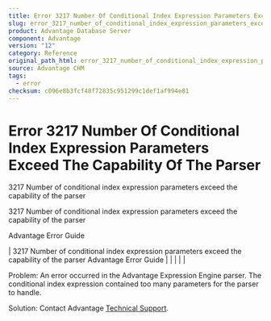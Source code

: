 ```yaml
---
title: Error 3217 Number Of Conditional Index Expression Parameters Exceed The Capability Of The Parser
slug: error_3217_number_of_conditional_index_expression_parameters_exceed_the_capability_of_the_parser
product: Advantage Database Server
component: Advantage
version: "12"
category: Reference
original_path_html: error_3217_number_of_conditional_index_expression_parameters_exceed_the_capability_of_the_parser.htm
source: Advantage CHM
tags:
  - error
checksum: c096e8b3fcf48f72835c951299c1def1af994e81
---
```


# Error 3217 Number Of Conditional Index Expression Parameters Exceed The Capability Of The Parser

3217 Number of conditional index expression parameters exceed the capability of the parser

3217 Number of conditional index expression parameters exceed the capability of the parser

Advantage Error Guide

| 3217 Number of conditional index expression parameters exceed the capability of the parser  Advantage Error Guide |  |  |  |  |

Problem: An error occurred in the Advantage Expression Engine parser. The conditional index expression contained too many parameters for the parser to handle.

Solution: Contact Advantage [Technical Support](master_technical_support_u_s__and_canada.md).
